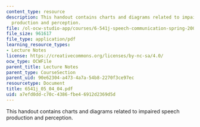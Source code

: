```yaml
---
content_type: resource
description: This handout contains charts and diagrams related to impaired speech
  production and perception.
file: /ol-ocw-studio-app/courses/6-541j-speech-communication-spring-2004/a7efd0ddc70c4386fbe46912d2369d5d_6541j_05_04_04.pdf
file_size: 961617
file_type: application/pdf
learning_resource_types:
- Lecture Notes
license: https://creativecommons.org/licenses/by-nc-sa/4.0/
ocw_type: OCWFile
parent_title: Lecture Notes
parent_type: CourseSection
parent_uid: 90e62304-a473-4a7a-54b8-2270f3ce97ec
resourcetype: Document
title: 6541j_05_04_04.pdf
uid: a7efd0dd-c70c-4386-fbe4-6912d2369d5d
---
```

This handout contains charts and diagrams related to impaired speech production and perception.